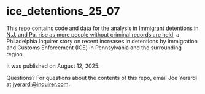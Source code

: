 # ice_detentions_25_07

This repo contains code and data for the analysis in [Immigrant detentions in N.J. and Pa. rise as more people without criminal records are held](https://www.inquirer.com/news/ice-custody-immigrants-criminal-records-20250812.html), a Philadelphia Inquirer story on recent increases in detentions by Immigration and Customs Enforcement (ICE) in Pennsylvania and the surrounding region.

It was published on August 12, 2025.

Questions?
For questions about the contents of this repo, email Joe Yerardi at jyerardi@inquirer.com.